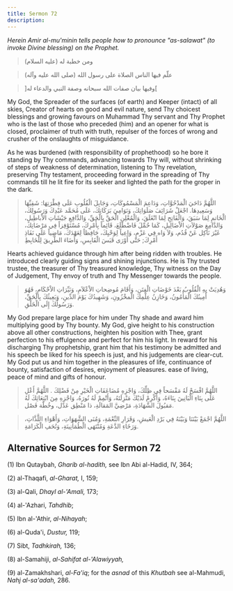 ```yaml
---
title: Sermon 72
description: 
---
```


*Herein Amir al-mu\'minin tells people how to pronounce \"as-salawat\"
(to invoke Divine blessing) on the Prophet.*

> ومن خطبة له (عليه السلام)

> علّم فيها الناس الصلاة على رسول الله (صلى الله عليه وآله)

> \]وفيها بيان صفات الله سبحانه وصفة النبي والدعاء له\[

My God, the Spreader of the surfaces (of earth) and Keeper (intact) of
all skies, Creator of hearts on good and evil nature, send Thy choicest
blessings and growing favours on Muhammad Thy servant and Thy Prophet
who is the last of those who preceded (him) and an opener for what is
closed, proclaimer of truth with truth, repulser of the forces of wrong
and crusher of the onslaughts of misguidance.

As he was burdened (with responsibility of prophethood) so he bore it
standing by Thy commands, advancing towards Thy will, without shrinking
of steps of weakness of determination, listening to Thy revelation,
preserving Thy testament, proceeding forward in the spreading of Thy
commands till he lit fire for its seeker and lighted the path for the
groper in the dark.

> اللَّهُمَّ دَاحَيَ الْمَدْحُوَّاتِ، وَدَاعِمَ الْمَسْمُوكَاتِ، وَجَابِلَ الْقُلُوبِ عَلَى فِطْرَتِهَا: شَقِيِّهَا
> وَسَعِيدِهَا. اجْعَلْ شَرَائِفَ صَلَوَاتِكَ، وَنَوَامِيَ بَرَكَاتِكَ، عَلَى مُحَمَّد عَبْدِكَ وَرَسُولِكَ،
> الْخَاتمِ لِمَا سَبَقَ، وَالْفَاتِحِ لِمَا انْغَلَقَ، وَالْمُعْلِنِ الْحَقَّ بِالْحَقِّ، وَالدَّافِعِ جَيْشَاتِ
> الاْباطِيلِ، وَالدَّامِغِ صَوْلاَتِ الاْضَالِيلِ، كَمَا حُمِّلَ فَاضْطَلَعَ، قَائِماً بِأَمْرِكَ، مُسْتَوْفِزاً
> فِي مَرْضَاتِكَ، غَيْرَ نَاكِل عَنْ قُدُم، وَلاَ وَاه فِي عَزْمِ، وَاعِياً لِوَحْيِكَ، حَافِظاً لِعَهْدَكَ،
> مَاضِياً عَلَى نَفَاذِ أَمْرِكَ; حَتَّى أَوْرَى قَبَسَ الْقَابِسِ، وَأَضَاءَ الطَّرِيقَ لِلْخَابِطِ

Hearts achieved guidance through him after being ridden with troubles.
He introduced clearly guiding signs and shining injunctions. He is Thy
trusted trustee, the treasurer of Thy treasured knowledge, Thy witness
on the Day of Judgement, Thy envoy of truth and Thy Messenger towards
the people.

> وَهُدِيَتْ بِهِ الْقُلُوبُ بَعْدَ خَوْضَاتِ الْفِتَنِ، وَأَقَامَ مُوضِحاتِ الاْعْلاَمِ، وَنَيِّرَاتِ الاْحْكَامِ،
> فَهُوَ أَمِينُكَ الْمَأْمُونُ، وَخَازِنُ عِلْمِكَ الْمخْزُونِ، وَشَهِيدُكَ يَوْمَ الدِّينِ، وَبَعِيثُكَ بِالْحَقِّ،
> وَرَسُولُكَ إِلَى الْخَلْقِ.

My God prepare large place for him under Thy shade and award him
multiplying good by Thy bounty. My God, give height to his construction
above all other constructions, heighten his position with Thee, grant
perfection to his effulgence and perfect for him his light. In reward
for his discharging Thy prophetship, grant him that his testimony be
admitted and his speech be liked for his speech is just, and his
judgements are clear-cut. My God put us and him together in the
pleasures of life, continuance of bounty, satisfaction of desires,
enjoyment of pleasures. ease of living, peace of mind and gifts of
honour.

> اللَّهُمَّ افْسَحْ لَهُ مَفْسَحاً فِي ظِلِّكَ، وَاجْزِهِ مُضَاعَفَاتِ الْخَيْرِ مِنْ فَضْلِكَ . اللَّهُمَّ أَعْلِ
> عَلَى بِنَاءِ الْبَانِينَ بِنَاءَهُ، وَأَكْرِمْ لَدَيْكَ مَنْزِلَتَهُ، وَأَتْمِمْ لَهُ نُورَهُ، وَاجْزِهِ مِنَ
> ابْتِعَاثِكَ لَهُ مَقبُولَ الشَّهَادَةِ، مَرْضِيَّ المَقالَةِ، ذا مَنْطِق عَدْل، وخُطّة فَصْل.

> اللَّهُمَّ اجْمَعْ بَيْنَنَا وَبَيْنَهُ فِي بَرْدِ الْعَيشِ، وَقَرَارِ النِّعْمَةِ، وَمُنَى الشَّهَوَاتِ،
> وَأَهْوَاءِ اللَّذَّاتِ، وَرَخَاءِ الدَّعَةِ وَمُنْتَهَى الْطُمَأْنِينَةِ، وَتُحَفِ الْكَرَامَةِ.

## Alternative Sources for Sermon 72

\(1\) Ibn Qutaybah, *Gharib al-hadith,* see Ibn Abi al-Hadid, IV, 364;

\(2\) al-Thaqafi, *al-Gharat,* I, 159;

\(3\) al-Qali, *Dhayl al-\'Amali,* 173;

\(4\) al-\'Azhari, *Tahdhib*;

\(5\) Ibn al-\'Athir, *al-Nihayah*;

\(6\) al-Quda'i, *Dustur,* 119;

\(7\) Sibt, *Tadhkirah,* 136;

\(8\) al-Samahiji, *al-Sahifat al-'Alawiyyah,*

\(9\) al-Zamakhshari, *al-Fa\'iq*; for the *asnad* of this *Khutbah* see
al-Mahmudi, *Nahj al-sa'adah,* 286.